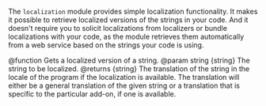<!-- contributed by Zbigniew Braniecki [gandalf@mozilla.com]  -->
<!-- edited by Noelle Murata [fiveinchpixie@gmail.com]  -->

The `localization` module provides simple localization functionality.
It makes it possible to retrieve localized versions of the strings in your code.
And it doesn't require you to solicit localizations from localizers or bundle
localizations with your code, as the module retrieves them automatically
from a web service based on the strings your code is using.

<api name="get">
@function
  Gets a localized version of a string.
@param string {string}
  The string to be localized.
@returns {string}
  The translation of the string in the locale of the program if the localization
  is available.  The translation will either be a general translation of the
  given string or a translation that is specific to the particular add-on, if
  one is available.
</api>
